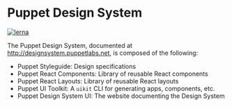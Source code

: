 # Puppet Design System

[![lerna](https://img.shields.io/badge/maintained%20with-lerna-cc00ff.svg)](https://lernajs.io/)

The Puppet Design System, documented at http://designsystem.puppetlabs.net, is composed of the following:

- Puppet Styleguide: Design specifications
- Puppet React Components: Library of reusable React components
- Puppet React Layouts: Library of reusable React layouts
- Puppet UI Toolkit: A `uikit` CLI for generating apps, components, etc.
- Puppet Design System UI: The website documenting the Design System